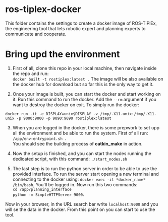 # ros-tiplex-docker
This folder contains the settings to create a docker image of ROS-TiPlEx, 
the engineering tool that lets robotic expert and planning experts to communicate and cooperate.

# Bring upd the environment
1. First of all, clone this repo in your local machine, then navigate inside the repo and run:      
`docker built -t rostiplex:latest .`
The image will be also available on the docker hub for download but so far this is the only way to get it.

2. Once your image is built, you can start the docker and start working on it. Run this command to run the docker. Add the `--rm` argument if you want to destroy the docker on exit. To simply run the docker:     

`docker run -it -e DISPLAY=unix$DISPLAY -v /tmp/.X11-unix:/tmp/.X11-unix -p 9000:9000 -p 9090:9090 rostiplex:latest`

3. When you are logged in the docker, there is some prepwork to set upp all the environment and be able to run the system. First of all run: `/app/env-entrypoint.sh `.     
You should see the building process of **catkin_make** in action.    

4. Now the setup is finished, and you can start the nodes running the dedicated script, with this command: `./start_nodes.sh`

5. The last step is to run the python server in order to be able to use the provided interface. To run the server start opening a new terminal and connecting to the docker using: `docker exec -it *docker_name* /bin/bash`.
You'll be logged in. Now run this two commands:     
`cd /app/planning_interface`     
`python -m SimpleHTTPServer 9000`.

Now in your browser, in the URL search bar write `localhost:9000` and you will se the data in the docker. From this point on you can start to use the tool.
